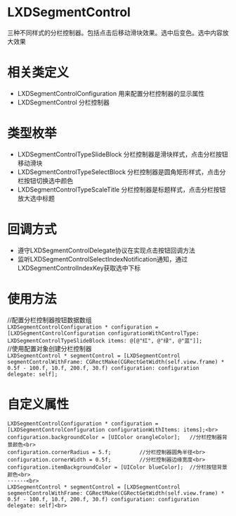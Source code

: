 # LXDSegmentControl
三种不同样式的分栏控制器。包括点击后移动滑块效果。选中后变色。选中内容放大效果

# 相关类定义
* LXDSegmentControlConfiguration   用来配置分栏控制器的显示属性
* LXDSegmentControl   分栏控制器

# 类型枚举
* LXDSegmentControlTypeSlideBlock   分栏控制器是滑块样式，点击分栏按钮移动滑块
* LXDSegmentControlTypeSelectBlock  分栏控制器是圆角矩形样式，点击分栏按钮切换选中颜色
* LXDSegmentControlTypeScaleTitle   分栏控制器是标题样式，点击分栏按钮放大选中标题

# 回调方式
* 遵守LXDSegmentControlDelegate协议在实现点击按钮回调方法
* 监听LXDSegmentControlSelectIndexNotification通知，通过LXDSegmentControlIndexKey获取选中下标

# 使用方法
//配置分栏控制器按钮数据数组<br>
`LXDSegmentControlConfiguration * configuration = [LXDSegmentControlConfiguration configurationWithControlType: LXDSegmentControlTypeSlideBlock items: @[@"红", @"绿", @"蓝"]];`<br>
//使用配置对象创建分栏控制器<br>
`LXDSegmentControl * segmentControl = [LXDSegmentControl segmentControlWithFrame: CGRectMake(CGRectGetWidth(self.view.frame) * 0.5f - 100.f, 10.f, 200.f, 30.f) configuration: configuration delegate: self];`<br>

# 自定义属性
```objc
LXDSegmentControlConfiguration * configuration = [LXDSegmentControlConfiguration configurationWithItems: items];<br>
configuration.backgroundColor = [UIColor orangleColor];   //分栏控制器背景颜色<br>
configuration.cornerRadius = 5.f;         //分栏控制器圆角半径<br>
configuration.cornerWidth = 0.5f;         //分栏控制器边缘宽度<br>
configuration.itemBackgroundColor = [UIColor blueColor];  //分栏按钮背景颜色<br>
······<br>
LXDSegmentControl * segmentControl = [LXDSegmentControl segmentControlWithFrame: CGRectMake(CGRectGetWidth(self.view.frame) * 0.5f - 100.f, 10.f, 200.f, 30.f) configuration: configuration delegate: self]<br>
```
